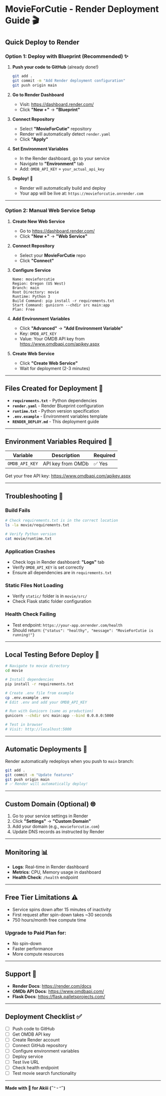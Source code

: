 # MovieForCutie - Render Deployment Guide 🎬

## Quick Deploy to Render

### Option 1: Deploy with Blueprint (Recommended) ✨

1. **Push your code to GitHub** (already done!)
   ```bash
   git add .
   git commit -m "Add Render deployment configuration"
   git push origin main
   ```

2. **Go to Render Dashboard**
   - Visit: https://dashboard.render.com/
   - Click **"New +"** → **"Blueprint"**

3. **Connect Repository**
   - Select **"MovieForCutie"** repository
   - Render will automatically detect `render.yaml`
   - Click **"Apply"**

4. **Set Environment Variables**
   - In the Render dashboard, go to your service
   - Navigate to **"Environment"** tab
   - Add: `OMDB_API_KEY` = `your_actual_api_key`

5. **Deploy!** 🚀
   - Render will automatically build and deploy
   - Your app will be live at: `https://movieforcutie.onrender.com`

---

### Option 2: Manual Web Service Setup

1. **Create New Web Service**
   - Go to https://dashboard.render.com/
   - Click **"New +"** → **"Web Service"**

2. **Connect Repository**
   - Select your **MovieForCutie** repo
   - Click **"Connect"**

3. **Configure Service**
   ```
   Name: movieforcutie
   Region: Oregon (US West)
   Branch: main
   Root Directory: movie
   Runtime: Python 3
   Build Command: pip install -r requirements.txt
   Start Command: gunicorn --chdir src main:app
   Plan: Free
   ```

4. **Add Environment Variables**
   - Click **"Advanced"** → **"Add Environment Variable"**
   - Key: `OMDB_API_KEY`
   - Value: Your OMDB API key from https://www.omdbapi.com/apikey.aspx

5. **Create Web Service**
   - Click **"Create Web Service"**
   - Wait for deployment (2-3 minutes)

---

## Files Created for Deployment 📁

- **`requirements.txt`** - Python dependencies
- **`render.yaml`** - Render Blueprint configuration
- **`runtime.txt`** - Python version specification
- **`.env.example`** - Environment variables template
- **`RENDER_DEPLOY.md`** - This deployment guide

---

## Environment Variables Required 🔑

| Variable | Description | Required |
|----------|-------------|----------|
| `OMDB_API_KEY` | API key from OMDb | ✅ Yes |

Get your free API key: https://www.omdbapi.com/apikey.aspx

---

## Troubleshooting 🔧

### Build Fails
```bash
# Check requirements.txt is in the correct location
ls -la movie/requirements.txt

# Verify Python version
cat movie/runtime.txt
```

### Application Crashes
- Check logs in Render dashboard: **"Logs"** tab
- Verify `OMDB_API_KEY` is set correctly
- Ensure all dependencies are in `requirements.txt`

### Static Files Not Loading
- Verify `static/` folder is in `movie/src/`
- Check Flask static folder configuration

### Health Check Failing
- Test endpoint: `https://your-app.onrender.com/health`
- Should return: `{"status": "healthy", "message": "MovieForCutie is running!"}`

---

## Local Testing Before Deploy 🧪

```bash
# Navigate to movie directory
cd movie

# Install dependencies
pip install -r requirements.txt

# Create .env file from example
cp .env.example .env
# Edit .env and add your OMDB_API_KEY

# Run with Gunicorn (same as production)
gunicorn --chdir src main:app --bind 0.0.0.0:5000

# Test in browser
# Visit: http://localhost:5000
```

---

## Automatic Deployments 🔄

Render automatically redeploys when you push to `main` branch:

```bash
git add .
git commit -m "Update features"
git push origin main
# ✅ Render will automatically deploy!
```

---

## Custom Domain (Optional) 🌐

1. Go to your service settings in Render
2. Click **"Settings"** → **"Custom Domain"**
3. Add your domain (e.g., `movieforcutie.com`)
4. Update DNS records as instructed by Render

---

## Monitoring 📊

- **Logs**: Real-time in Render dashboard
- **Metrics**: CPU, Memory usage in dashboard
- **Health Check**: `/health` endpoint

---

## Free Tier Limitations ⚠️

- Service spins down after 15 minutes of inactivity
- First request after spin-down takes ~30 seconds
- 750 hours/month free compute time

### Upgrade to Paid Plan for:
- No spin-down
- Faster performance
- More compute resources

---

## Support 💬

- **Render Docs**: https://render.com/docs
- **OMDb API Docs**: https://www.omdbapi.com/
- **Flask Docs**: https://flask.palletsprojects.com/

---

## Deployment Checklist ✅

- [ ] Push code to GitHub
- [ ] Get OMDB API key
- [ ] Create Render account
- [ ] Connect GitHub repository
- [ ] Configure environment variables
- [ ] Deploy service
- [ ] Test live URL
- [ ] Check health endpoint
- [ ] Test movie search functionality

---

**Made with 💖 for Akiii** 
**(˶ᵔ ᵕ ᵔ˶)**
